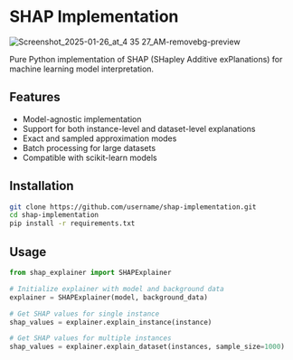 # SHAP Implementation

![Screenshot_2025-01-26_at_4 35 27_AM-removebg-preview](https://github.com/user-attachments/assets/a69ec5dd-1ba4-426d-bfa4-a2ce3dad7c94)


Pure Python implementation of SHAP (SHapley Additive exPlanations) for machine learning model interpretation.

## Features

- Model-agnostic implementation
- Support for both instance-level and dataset-level explanations 
- Exact and sampled approximation modes
- Batch processing for large datasets
- Compatible with scikit-learn models

## Installation

```bash
git clone https://github.com/username/shap-implementation.git
cd shap-implementation
pip install -r requirements.txt
```

## Usage

```python
from shap_explainer import SHAPExplainer

# Initialize explainer with model and background data
explainer = SHAPExplainer(model, background_data)

# Get SHAP values for single instance
shap_values = explainer.explain_instance(instance)

# Get SHAP values for multiple instances
shap_values = explainer.explain_dataset(instances, sample_size=1000)
```
